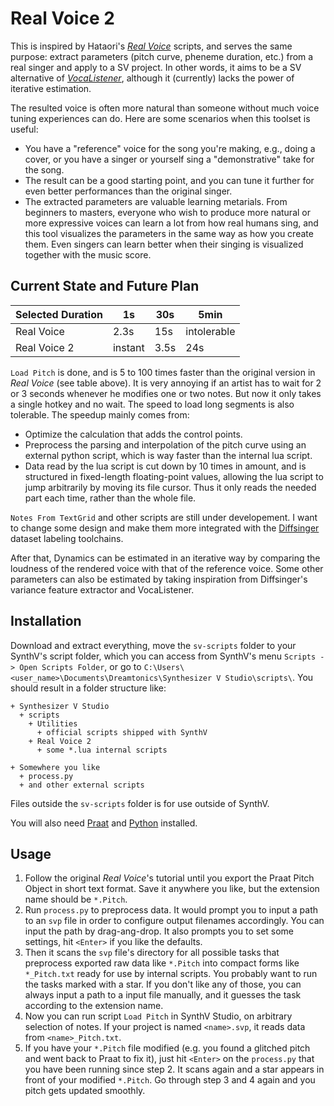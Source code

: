 # Real Voice 2

This is inspired by Hataori's [*Real Voice*](https://github.com/hataori-p/real-voice) scripts, and serves the same purpose: extract parameters (pitch curve, pheneme duration, etc.) from a real singer and apply to a SV project. In other words, it aims to be a SV alternative of [*VocaListener*](https://staff.aist.go.jp/t.nakano/VocaListener/), although it (currently) lacks the power of iterative estimation.

The resulted voice is often more natural than someone without much voice tuning experiences can do. Here are some scenarios when this toolset is useful:
+ You have a "reference" voice for the song you're making, e.g., doing a cover, or you have a singer or yourself sing a "demonstrative" take for the song.
+ The result can be a good starting point, and you can tune it further for even better performances than the original singer.
+ The extracted parameters are valuable learning metarials. From beginners to masters, everyone who wish to produce more natural or more expressive voices can learn a lot from how real humans sing, and this tool visualizes the parameters in the same way as how you create them. Even singers can learn better when their singing is visualized together with the music score.

## Current State and Future Plan

| Selected Duration | 1s      | 30s  | 5min        |
| ----------------- | ------- | ---- | ----------- |
| Real Voice        | 2.3s    | 15s  | intolerable |
| Real Voice 2      | instant | 3.5s | 24s         |

`Load Pitch` is done, and is 5 to 100 times faster than the original version in *Real Voice* (see table above). It is very annoying if an artist has to wait for 2 or 3 seconds whenever he modifies one or two notes. But now it only takes a single hotkey and no wait. The speed to load long segments is also tolerable. The speedup mainly comes from:
+ Optimize the calculation that adds the control points.
+ Preprocess the parsing and interpolation of the pitch curve using an external python script, which is way faster than the internal lua script.
+ Data read by the lua script is cut down by 10 times in amount, and is structured in fixed-length floating-point values, allowing the lua script to jump arbitrarily by moving its file cursor. Thus it only reads the needed part each time, rather than the whole file.

`Notes From TextGrid` and other scripts are still under developement. I want to change some design and make them more integrated with the [Diffsinger](https://github.com/openvpi/DiffSinger) dataset labeling toolchains.

After that, Dynamics can be estimated in an iterative way by comparing the loudness of the rendered voice with that of the reference voice. Some other parameters can also be estimated by taking inspiration from Diffsinger's variance feature extractor and VocaListener.

## Installation

Download and extract everything, move the `sv-scripts` folder to your SynthV's script folder, which you can access from SynthV's menu `Scripts -> Open Scripts Folder`, or go to `C:\Users\<user_name>\Documents\Dreamtonics\Synthesizer V Studio\scripts\`. You should result in a folder structure like:
```
+ Synthesizer V Studio
  + scripts
    + Utilities
      + official scripts shipped with SynthV
    + Real Voice 2
      + some *.lua internal scripts

+ Somewhere you like
  + process.py
  + and other external scripts
```

Files outside the `sv-scripts` folder is for use outside of SynthV.

You will also need [Praat](https://www.fon.hum.uva.nl/praat/) and [Python](https://www.python.org/) installed.

## Usage

1. Follow the original *Real Voice*'s tutorial until you export the Praat Pitch Object in short text format. Save it anywhere you like, but the extension name should be `*.Pitch`.
2. Run `process.py` to preprocess data. It would prompt you to input a path to an `svp` file in order to configure output filenames accordingly. You can input the path by drag-ang-drop. It also prompts you to set some settings, hit `<Enter>` if you like the defaults.
3. Then it scans the `svp` file's directory for all possible tasks that preprocess exported raw data like `*.Pitch` into compact forms like `*_Pitch.txt` ready for use by internal scripts. You probably want to run the tasks marked with a star. If you don't like any of those, you can always input a path to a input file manually, and it guesses the task according to the extension name.
4. Now you can run script `Load Pitch` in SynthV Studio, on arbitrary selection of notes. If your project is named `<name>.svp`, it reads data from `<name>_Pitch.txt`.
5. If you have your `*.Pitch` file modified (e.g. you found a glitched pitch and went back to Praat to fix it), just hit `<Enter>` on the `process.py` that you have been running since step 2. It scans again and a star appears in front of your modified `*.Pitch`. Go through step 3 and 4 again and you pitch gets updated smoothly.
